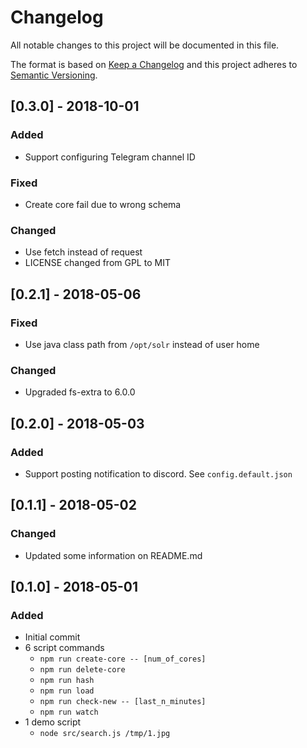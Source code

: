 # Changelog
All notable changes to this project will be documented in this file.

The format is based on [Keep a Changelog](http://keepachangelog.com/en/1.0.0/)
and this project adheres to [Semantic Versioning](http://semver.org/spec/v2.0.0.html).

## [0.3.0] - 2018-10-01
### Added 
- Support configuring Telegram channel ID

### Fixed
- Create core fail due to wrong schema

### Changed
- Use fetch instead of request
- LICENSE changed from GPL to MIT

## [0.2.1] - 2018-05-06
### Fixed
- Use java class path from `/opt/solr` instead of user home

### Changed
- Upgraded fs-extra to 6.0.0

## [0.2.0] - 2018-05-03
### Added
- Support posting notification to discord. See `config.default.json`

## [0.1.1] - 2018-05-02
### Changed
- Updated some information on README.md

## [0.1.0] - 2018-05-01
### Added
- Initial commit
- 6 script commands
  - `npm run create-core -- [num_of_cores]`
  - `npm run delete-core`
  - `npm run hash`
  - `npm run load`
  - `npm run check-new -- [last_n_minutes]`
  - `npm run watch`
- 1 demo script
  - `node src/search.js /tmp/1.jpg`

